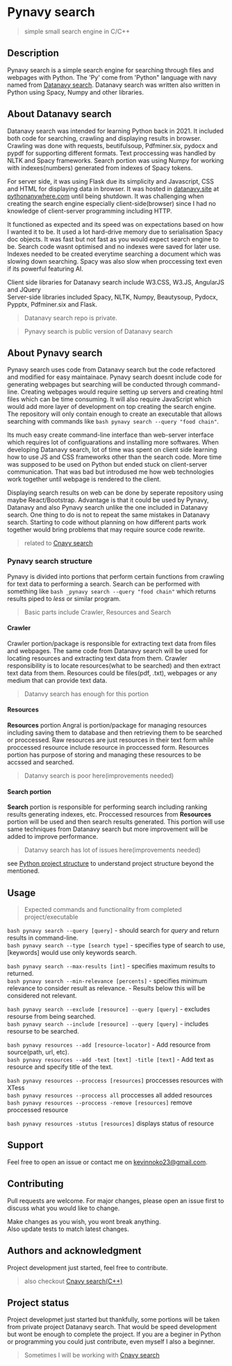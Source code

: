 # Pynavy search
> simple small search engine in C/C++
## Description
Pynavy search is a simple search engine for searching through files and webpages with Python.
The 'Py' come from 'Python" language with navy named from [Datanavy search](https://www.datanavy.site).
Datanavy search was written also written in Python using Spacy, Numpy and other libraries.  

## About Datanavy search
Datanavy search was intended for learning Python back in 2021.
It included both code for searching, crawling and displaying results in browser.
Crawling was done with requests, beutifulsoup, Pdfminer.six, pydocx and pypdf for supporting different formats.
Text proccessing was handled by NLTK and Spacy frameworks.
Search portion was using Numpy for working with indexes(numbers) generated from indexes of Spacy tokens.  

For server side, it was using Flask due its simplicity and Javascript, CSS and HTML for displaying data 
in browser. It was hosted in [datanavy.site](https://www.datanavy.site/) at 
[pythonanywhere.com](https://www.pythonanywhere.com/) until
being shutdown. It was challenging when creating the search engine especially client-side(browser) since I
had no knowledge of client-server programming including HTTP.  

It functioned as expected and its speed was on expectations based on how I wanted it to be. It used a lot 
hard-drive memory due to serialisation Spacy doc objects. It was fast but not fast as you would expect search
engine to be. Search code wasnt optimised and no indexes were saved for later use. Indexes needed to be created
everytime searching a document which was slowing down searching. Spacy was also slow when proccessing text
even if its powerful featuring AI.

Client side libraries for Datanavy search include W3.CSS, W3.JS, AngularJS and JQuery  
Server-side libraries included Spacy, NLTK, Numpy, Beautysoup, Pydocx, Pypptx, Pdfminer.six and Flask.

> Datanavy search repo is private.
  
> Pynavy search is public version of Datanavy search

## About Pynavy search
Pynavy search uses code from Datanavy search but the code refactored and modified for easy maintainace.
Pynavy search doesnt include code for generating webpages but searching will be conducted through command-line.
Creating webpages would require setting up servers and creating html files which can be time consuming.
It will also require JavaScript which would add more layer of development on top creating the search engine.
The repository will only contain enough to create an executable that allows searching with commands like
```bash pynavy search --query "food chain"```.  

Its much easy create command-line interface than web-server interface which requires lot of configuarations and
installing more softwares. When developing Datanavy search, lot of time was spent on client side learning
how to use JS and CSS frameworks other than the search code. More time was supposed to be used on Python but ended
stuck on client-server communication. That was bad but introdused me how web technologies work together until
webpage is rendered to the client.  

Displaying search results on web can be done by seperate repository using maybe React/Bootstrap. Advantage is that
it could be used by Pynavy, Datanavy and also Pynavy search unlike the one included in Datanavy search. One thing
to do is not to repeat the same mistakes in Datanavy search. Starting to code without planning on how different
parts work together would bring problems that may require source code rewrite.
> related to [Cnavy search](https://github.com/Sekgobela-Kevin/cnavy)

### Pynavy search structure
Pynavy is divided into portions that perform certain functions from crawling for text data to performing a
search. Search can be performed with something like ```bash _pynavy search --query "food chain"``` which returns results piped to _less_ or similar program. 
>Basic parts include Crawler, Resources and Search

#### Crawler
Crawler portion/package is responsible for extracting text data from files and webpages. 
The same code from Datanavy search will be used for locating resources and extracting text data from them.
Crawler responsibility is to locate resources(what to be searched) and then extract text data from them.
Resources could be files(pdf, .txt), webpages or any medium that can provide text data. 
> Datanvy search has enough for this portion

#### Resources
**Resources** portion
Angral is portion/package for managing resources including saving them to database and then retrieving them to
be searched or proccessed. Raw resources are just resources in their text form while proccessed resource include resource in proccessed form. Resources portion has purpose of storing and managing these resources to be accssed and searched. 
> Datanvy search is poor here(improvements needed)  

#### Search portion
**Search** portion is responsible for performing search including ranking results generating indexes, etc.
Proccessed resources from **Resources** portion will be used and then search results generated. This portion will
use same techniques from Datanavy search but more improvement will be added to improve performance.
> Datanvy search has lot of issues here(improvements needed)  

see [Python project structure](https://github.com/yngvem/python-project-structure) to understand project structure beyond the mentioned.  

## Usage
> Expected commands and functionality from completed project/executable

```bash pynavy search --query [query]```   - should search for _query_ and return results in command-line.  
```bash pynavy search --type [search type]``` - specifies type of search to use, [keywords] would use only keywords search.  

```bash pynavy search --max-results [int]``` - specifies maximum results to returned.  
```bash pynavy search --min-relevance [percents]``` - specifies minimum relevance to consider result as relevance. 
                                            - Results below this will be considered not relevant.  
  
```bash pynavy search --exclude [resource] --query [query]```   - excludes  resourse from being searched.  
```bash pynavy search --include [resource] --query [query]```   - includes  resourse to be searched.  
 
```bash pynavy resources --add [resource-locator]``` - Add resource from source(path, url, etc).  
```bash pynavy resources --add -text [text] -title [text]``` - Add text as resource and specify title of the text.  
 
```bash pynavy resources --proccess [resources]``` proccesses resources with XTess  
```bash pynavy resources --proccess all``` proccesses all added resources  
```bash pynavy resources --proccess -remove [resources]``` remove proccessed resource
 
```bash pynavy resources -stutus [resources]``` displays status of resource  


## Support
Feel free to open an issue or contact me on [kevinnoko23@gmail.com](mailto:kevinnoko23@gmail.com).  

## Contributing
Pull requests are welcome. For major changes, please open an issue first to discuss what you would like to change.

Make changes as you wish, you wont break anything.  
Also update tests to match latest changes.  

## Authors and acknowledgment
Project development just started, feel free to contribute.
> also checkout [Cnavy search(C++)](https://github.com/Sekgobela-Kevin/cnavy)

## Project status
Project developmet just started but thankfully, some portions will be taken from private project Datanavy search.
That would be speed development but wont be enough to complete the project. If you are a beginer in Python or programming you could just contribute, even myself I also a beginner.  

> Sometimes I will be working with [Cnavy search](https://github.com/Sekgobela-Kevin/cnavy)
